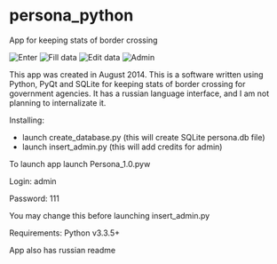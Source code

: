 # persona_python
App for keeping stats of border crossing

![Enter](http://i.imgur.com/OIT8pO5.png)
![Fill data](http://i.imgur.com/vtRCLji.png)
![Edit data](http://i.imgur.com/Qqc2CU6.png)
![Admin](http://i.imgur.com/9dMorsa.png)

This app was created in August 2014. This is a software written using Python, PyQt and SQLite
for keeping stats of border crossing for government agencies. It has a russian language
interface, and I am not planning to internalizate it.

Installing:
  - launch create_database.py (this will create SQLite persona.db file)
  - launch insert_admin.py (this will add credits for admin)

To launch app launch Persona_1.0.pyw

Login: admin

Password: 111

You may change this before launching insert_admin.py

Requirements: Python v3.3.5+

App also has russian readme
